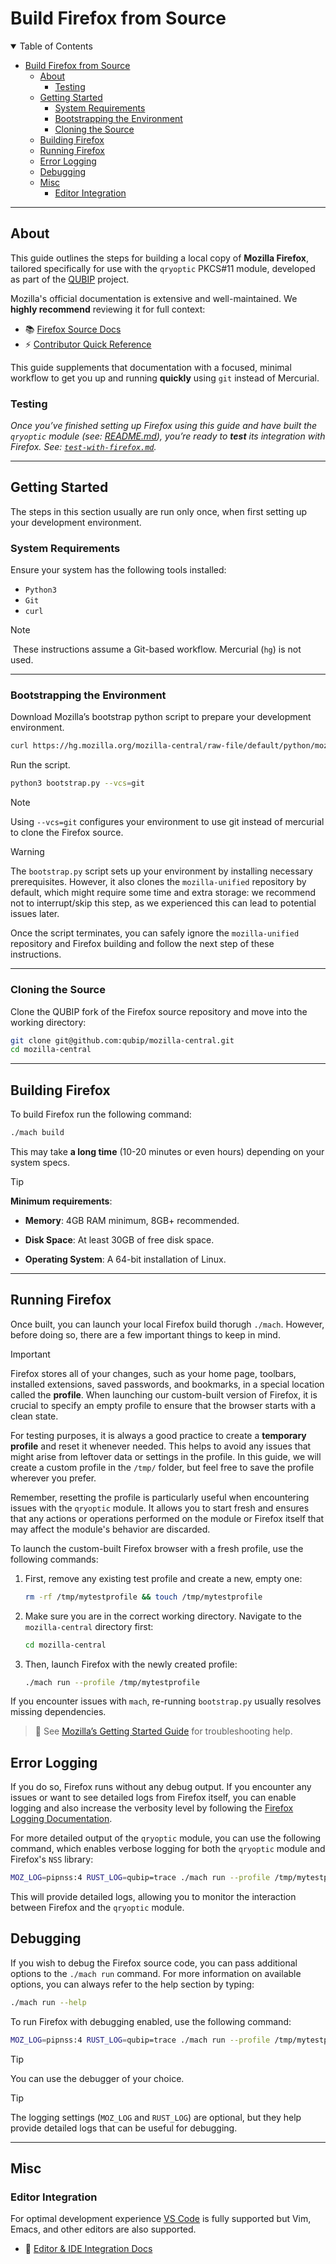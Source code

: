 # Build Firefox from Source

<details open="open">
<summary>Table of Contents</summary>

- [Build Firefox from Source](#build-firefox-from-source)
  - [About](#about)
    - [Testing](#testing)
  - [Getting Started](#getting-started)
    - [System Requirements](#system-requirements)
    - [Bootstrapping the Environment](#bootstrapping-the-environment)
    - [Cloning the Source](#cloning-the-source)
  - [Building Firefox](#building-firefox)
  - [Running Firefox](#running-firefox)
  - [Error Logging](#error-logging)
  - [Debugging](#debugging)
  - [Misc](#misc)
    - [Editor Integration](#editor-integration)

</details>

---

## About

This guide outlines the steps for building a local copy of **Mozilla Firefox**, tailored specifically for use with the `qryoptic` PKCS#11 module, developed as part of the [QUBIP](https://www.qubip.eu) project.

Mozilla's official documentation is extensive and well-maintained. We **highly recommend** reviewing it for full context:

- 📚 [Firefox Source Docs](https://firefox-source-docs.mozilla.org/)
- ⚡ [Contributor Quick Reference](https://firefox-source-docs.mozilla.org/contributing/contribution_quickref.html)

This guide supplements that documentation with a focused, minimal workflow to get you up and running **quickly** using `git` instead of Mercurial.

### Testing

_Once you’ve finished setting up Firefox using this guide and have built the `qryoptic` module (see: [README.md](/README.md)), you’re ready to **test** its integration with Firefox. See: [`test-with-firefox.md`](./test-with-firefox.md)._

---

## Getting Started

The steps in this section usually are run only once, when first setting up your development environment.

### System Requirements

Ensure your system has the following tools installed:

- `Python3`
- `Git`
- `curl`

> [!NOTE]
>️ These instructions assume a Git-based workflow. Mercurial (`hg`) is not used.

---

### Bootstrapping the Environment

Download Mozilla’s bootstrap python script to prepare your development environment.

```sh
curl https://hg.mozilla.org/mozilla-central/raw-file/default/python/mozboot/bin/bootstrap.py -O
```

Run the script.

```sh
python3 bootstrap.py --vcs=git
```

> [!NOTE]
> Using `--vcs=git` configures your environment to use git instead of mercurial to clone the Firefox source.

> [!WARNING]
> The `bootstrap.py` script sets up your environment by installing necessary prerequisites.
> However, it also clones the `mozilla-unified` repository by default, which
> might require some time and extra storage: we recommend not to interrupt/skip
> this step, as we experienced this can lead to potential issues later.
>
> Once the script terminates, you can safely ignore the `mozilla-unified`
> repository and Firefox building and follow the next step of these instructions.

---

### Cloning the Source

Clone the QUBIP fork of the Firefox source repository and move into the working directory:

```sh
git clone git@github.com:qubip/mozilla-central.git
cd mozilla-central
```

---

## Building Firefox

To build Firefox run the following command:

```sh
./mach build
```

This may take **a long time** (10-20 minutes or even hours) depending on your system specs.

> [!TIP]
> **Minimum requirements**:
>
> - **Memory**: 4GB RAM minimum, 8GB+ recommended.
>
> - **Disk Space**: At least 30GB of free disk space.
>
> - **Operating System**: A 64-bit installation of Linux.

---

## Running Firefox

Once built, you can launch your local Firefox build thorugh `./mach`.
However, before doing so, there are a few important things to keep in mind.

> [!IMPORTANT]
> Firefox stores all of your changes, such as your home page, toolbars, installed extensions, saved passwords, and bookmarks, in a special location called the **profile**. When launching our custom-built version of Firefox, it is crucial to specify an empty profile to ensure that the browser starts with a clean state.
>
> For testing purposes, it is always a good practice to create a **temporary profile** and reset it whenever needed. This helps to avoid any issues that might arise from leftover data or settings in the profile. In this guide, we will create a custom profile in the `/tmp/` folder, but feel free to save the profile wherever you prefer.
>
> Remember, resetting the profile is particularly useful when encountering issues with the `qryoptic` module. It allows you to start fresh and ensures that any actions or operations performed on the module or Firefox itself that may affect the module's behavior are discarded.

To launch the custom-built Firefox browser with a fresh profile, use the following commands:

1. First, remove any existing test profile and create a new, empty one:

   ```sh
   rm -rf /tmp/mytestprofile && touch /tmp/mytestprofile
   ```

2. Make sure you are in the correct working directory. Navigate to the `mozilla-central` directory first:

   ```sh
   cd mozilla-central
   ```

3. Then, launch Firefox with the newly created profile:

   ```sh
   ./mach run --profile /tmp/mytestprofile
   ```

If you encounter issues with `mach`, re-running `bootstrap.py` usually resolves missing dependencies.

> 🔗 See [Mozilla’s Getting Started Guide](https://firefox-source-docs.mozilla.org/setup/index.html) for troubleshooting help.

## Error Logging

If you do so, Firefox runs without any debug output. If you encounter any issues or want to see detailed logs from Firefox itself, you can enable logging and also increase the verbosity level by following the [Firefox Logging Documentation](https://firefox-source-docs.mozilla.org/xpcom/logging.html).

For more detailed output of the `qryoptic` module, you can use the following command, which enables verbose logging for both the `qryoptic` module and Firefox's `NSS` library:

```sh
MOZ_LOG=pipnss:4 RUST_LOG=qubip=trace ./mach run --profile /tmp/mytestprofile
```

This will provide detailed logs, allowing you to monitor the interaction between Firefox and the `qryoptic` module.

## Debugging

If you wish to debug the Firefox source code, you can pass additional options to the `./mach run` command. For more information on available options, you can always refer to the help section by typing:

```sh
./mach run --help
```

To run Firefox with debugging enabled, use the following command:

```sh
MOZ_LOG=pipnss:4 RUST_LOG=qubip=trace ./mach run --profile /tmp/mytestprofile --debugger=gdb
```

> [!TIP]
> You can use the debugger of your choice.

> [!TIP]
> The logging settings (`MOZ_LOG` and `RUST_LOG`) are optional, but they help
> provide detailed logs that can be useful for debugging.

---

## Misc

### Editor Integration

For optimal development experience [VS Code](https://code.visualstudio.com/) is fully supported but Vim, Emacs, and other editors are also supported.

- 🧠 [Editor & IDE Integration Docs](https://firefox-source-docs.mozilla.org/contributing/editors/vscode.html)
